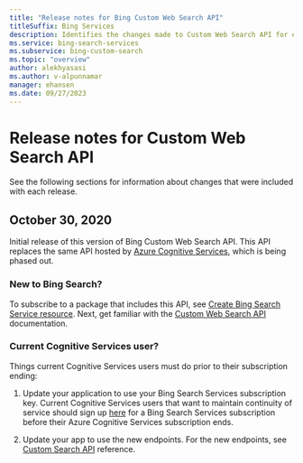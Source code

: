 ```yaml
---
title: "Release notes for Bing Custom Web Search API"
titleSuffix: Bing Services
description: Identifies the changes made to Custom Web Search API for each release.
ms.service: bing-search-services
ms.subservice: bing-custom-search
ms.topic: "overview"
author: alekhyasasi
ms.author: v-alpunnamar
manager: ehansen
ms.date: 09/27/2023
---
```


# Release notes for Custom Web Search API

See the following sections for information about changes that were included with each release.

## October 30, 2020

Initial release of this version of Bing Custom Web Search API. This API replaces the same API hosted by <a href="https://learn.microsoft.com/azure/cognitive-services/bing-custom-search/" target="_blank">Azure Cognitive Services</a>, which is being phased out.

### New to Bing Search?

To subscribe to a package that includes this API, see [Create Bing Search Service resource](../bing-web-search/create-bing-search-service-resource.md). Next, get familiar with the [Custom Web Search API](overview.md) documentation.

### Current Cognitive Services user?

Things current Cognitive Services users must do prior to their subscription ending:

1. Update your application to use your Bing Search Services subscription key. Current Cognitive Services users that want to maintain continuity of service should sign up [here](../bing-web-search/create-bing-search-service-resource.md) for a Bing Search Services subscription before their Azure Cognitive Services subscription ends.
  
2. Update your app to use the new endpoints. For the new endpoints, see [Custom Search API](reference/endpoints.md) reference.
